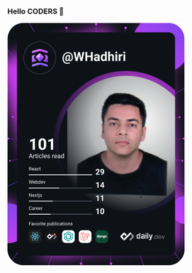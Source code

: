 ### Hello CODERS 👋
<a href="https://app.daily.dev/WHadhiri"><img src="https://github.com/WHadhiri/WHadhiri/blob/main/devcard.svg" width="400" alt="Wassim Hadhiri's Dev Card"/></a>
